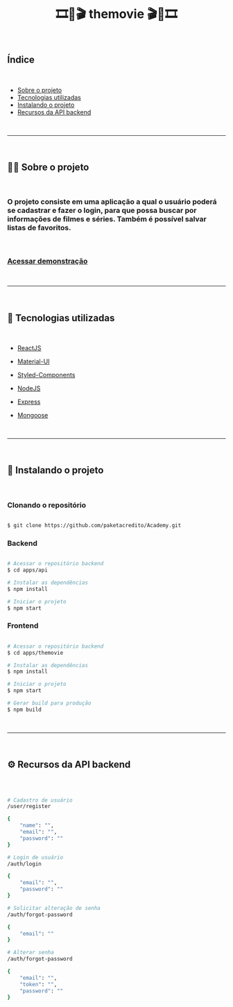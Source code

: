 <h1 align="center"> 🎞🎥🎬 themovie 🎬🎥🎞 </h1>

<br>

## Índice

<br>

- [Sobre o projeto](#-sobre-o-projeto)
- [Tecnologias utilizadas](#-tecnologias-utilizadas)
- [Instalando o projeto](#-instalando-o-projeto)
- [Recursos da API backend](#-recursos-da-api-backend)

<br>

<hr>

<br>

## 👨‍💻 Sobre o projeto

<br>

<h3> O projeto consiste em uma aplicação a qual o usuário poderá se cadastrar e fazer o login, para que possa buscar por informações de filmes e séries. Também é possível salvar listas de favoritos.</h3>

<br>

<h3>
    <a href="#">Acessar demonstração</a>
</h3>

<br>

<hr>

<br>

## 🚀 Tecnologias utilizadas

<br>

- [ReactJS](https://pt-br.reactjs.org/)

- [Material-UI](https://material-ui.com/pt/)

- [Styled-Components](https://styled-components.com/)

- [NodeJS](https://nodejs.org/en/)

- [Express](https://expressjs.com/pt-br/)

- [Mongoose](https://mongoosejs.com/)

<br>

<hr>

<br>

## 📂 Instalando o projeto

<br>

### Clonando o repositório

```bash

$ git clone https://github.com/paketacredito/Academy.git

```

### Backend

```bash

# Acessar o repositório backend
$ cd apps/api

# Instalar as dependências
$ npm install

# Iniciar o projeto
$ npm start

```

### Frontend

```bash

# Acessar o repositório backend
$ cd apps/themovie

# Instalar as dependências
$ npm install

# Iniciar o projeto
$ npm start

# Gerar build para produção
$ npm build

```

<br>

<hr>

<br>

## ⚙ Recursos da API backend

<br>

```bash

# Cadastro de usuário
/user/register

{
    "name": "",
    "email": "",
    "password": ""
}

# Login de usuário
/auth/login

{
    "email": "",
    "password": ""
}

# Solicitar alteração de senha
/auth/forgot-password

{
    "email": ""
}

# Alterar senha
/auth/forgot-password

{
    "email": "",
    "token": "",
    "password": ""
}

```
